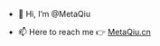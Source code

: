 - 👋 Hi, I’m @MetaQiu

- 📫 Here to reach me :point_right:  [MetaQiu.cn](http://MetaQiu.cn "MetaQiu.cn")

<!---
MetaQiu/MetaQiu is a ✨ special ✨ repository because its `README.md` (this file) appears on your GitHub profile.
You can click the Preview link to take a look at your changes.
--->
